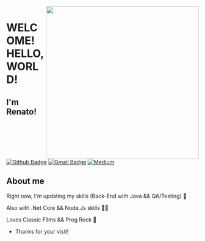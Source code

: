 <img align="right" width="400" height="400" src="https://github.com/renatogondin/renatogondin/blob/master/2001giphy.gif">


# WELCOME! HELLO, WORLD!
## I'm Renato! 

[![Github Badge](https://img.shields.io/badge/-Github-000?style=flat-square&logo=Github&logoColor=white&link=https://github.com/renatogondin)](https://github.com/renatogondin)
[![Gmail Badge](https://img.shields.io/badge/-Gmail-c14438?style=flat-square&logo=Gmail&logoColor=white&link=mailto:renatogondin1902@gmail.com)](mailto:renatogondin1902@gmail.com)
[![Medium](https://img.shields.io/badge/Medium-black?style=flat-square&logo=Medium&logoColor=white&link=https://medium.com/@renatogondin1902)](https://medium.com/@renatogondin1902)


## About me 

Right now, I'm updating my skills (Back-End with Java && QA/Testing) :robot:

Also with .Net Core && Node.Js skills :man_technologist:

Loves Classic Films && Prog Rock :checkered_flag:




- Thanks for your visit! 

